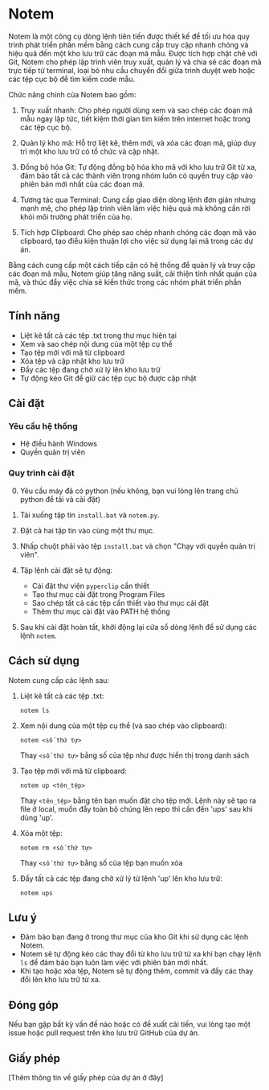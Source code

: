 # Notem

Notem là một công cụ dòng lệnh tiên tiến được thiết kế để tối ưu hóa quy trình phát triển phần mềm bằng cách cung cấp truy cập nhanh chóng và hiệu quả đến một kho lưu trữ các đoạn mã mẫu. Được tích hợp chặt chẽ với Git, Notem cho phép lập trình viên truy xuất, quản lý và chia sẻ các đoạn mã trực tiếp từ terminal, loại bỏ nhu cầu chuyển đổi giữa trình duyệt web hoặc các tệp cục bộ để tìm kiếm code mẫu.

Chức năng chính của Notem bao gồm:

1. Truy xuất nhanh: Cho phép người dùng xem và sao chép các đoạn mã mẫu ngay lập tức, tiết kiệm thời gian tìm kiếm trên internet hoặc trong các tệp cục bộ.

2. Quản lý kho mã: Hỗ trợ liệt kê, thêm mới, và xóa các đoạn mã, giúp duy trì một kho lưu trữ có tổ chức và cập nhật.

3. Đồng bộ hóa Git: Tự động đồng bộ hóa kho mã với kho lưu trữ Git từ xa, đảm bảo tất cả các thành viên trong nhóm luôn có quyền truy cập vào phiên bản mới nhất của các đoạn mã.

4. Tương tác qua Terminal: Cung cấp giao diện dòng lệnh đơn giản nhưng mạnh mẽ, cho phép lập trình viên làm việc hiệu quả mà không cần rời khỏi môi trường phát triển của họ.

5. Tích hợp Clipboard: Cho phép sao chép nhanh chóng các đoạn mã vào clipboard, tạo điều kiện thuận lợi cho việc sử dụng lại mã trong các dự án.

Bằng cách cung cấp một cách tiếp cận có hệ thống để quản lý và truy cập các đoạn mã mẫu, Notem giúp tăng năng suất, cải thiện tính nhất quán của mã, và thúc đẩy việc chia sẻ kiến thức trong các nhóm phát triển phần mềm.

## Tính năng

-   Liệt kê tất cả các tệp .txt trong thư mục hiện tại
-   Xem và sao chép nội dung của một tệp cụ thể
-   Tạo tệp mới với mã từ clipboard
-   Xóa tệp và cập nhật kho lưu trữ
-   Đẩy các tệp đang chờ xử lý lên kho lưu trữ
-   Tự động kéo Git để giữ các tệp cục bộ được cập nhật

## Cài đặt

### Yêu cầu hệ thống

-   Hệ điều hành Windows
-   Quyền quản trị viên

### Quy trình cài đặt

0. Yêu cầu máy đã có python (nếu không, bạn vui lòng lên trang chủ python để tải và cài đặt)
1. Tải xuống tập tin `install.bat` và `notem.py`.
2. Đặt cả hai tập tin vào cùng một thư mục.
3. Nhấp chuột phải vào tệp `install.bat` và chọn "Chạy với quyền quản trị viên".
4. Tập lệnh cài đặt sẽ tự động:

    - Cài đặt thư viện `pyperclip` cần thiết
    - Tạo thư mục cài đặt trong Program Files
    - Sao chép tất cả các tệp cần thiết vào thư mục cài đặt
    - Thêm thư mục cài đặt vào PATH hệ thống

5. Sau khi cài đặt hoàn tất, khởi động lại cửa sổ dòng lệnh để sử dụng các lệnh `notem`.

## Cách sử dụng

Notem cung cấp các lệnh sau:

1. Liệt kê tất cả các tệp .txt:

    ```
    notem ls
    ```

2. Xem nội dung của một tệp cụ thể (và sao chép vào clipboard):

    ```
    notem <số thứ tự>
    ```

    Thay `<số thứ tự>` bằng số của tệp như được hiển thị trong danh sách

3. Tạo tệp mới với mã từ clipboard:

    ```
    notem up <tên_tệp>
    ```

    Thay `<tên_tệp>` bằng tên bạn muốn đặt cho tệp mới. Lệnh này sẽ tạo ra file ở local, muốn đẩy toàn bộ chúng lên repo thì cần đến 'ups' sau khi dùng 'up'.

4. Xóa một tệp:

    ```
    notem rm <số thứ tự>
    ```

    Thay `<số thứ tự>` bằng số của tệp bạn muốn xóa

5. Đẩy tất cả các tệp đang chờ xử lý từ lệnh 'up' lên kho lưu trữ:
    ```
    notem ups
    ```

## Lưu ý

-   Đảm bảo bạn đang ở trong thư mục của kho Git khi sử dụng các lệnh Notem.
-   Notem sẽ tự động kéo các thay đổi từ kho lưu trữ từ xa khi bạn chạy lệnh `ls` để đảm bảo bạn luôn làm việc với phiên bản mới nhất.
-   Khi tạo hoặc xóa tệp, Notem sẽ tự động thêm, commit và đẩy các thay đổi lên kho lưu trữ từ xa.

## Đóng góp

Nếu bạn gặp bất kỳ vấn đề nào hoặc có đề xuất cải tiến, vui lòng tạo một issue hoặc pull request trên kho lưu trữ GitHub của dự án.

## Giấy phép

[Thêm thông tin về giấy phép của dự án ở đây]
